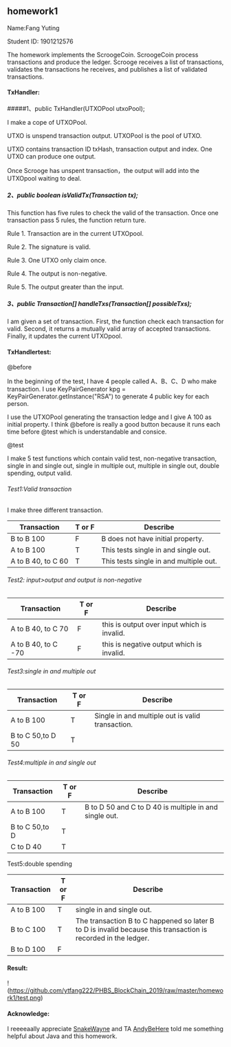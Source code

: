 ## homework1

Name:Fang Yuting 

Student ID: 1901212576

The homework implements the ScroogeCoin. ScroogeCoin process transactions and produce the ledger. Scrooge receives a list of transactions, validates the transactions he receives, and publishes a list of validated transactions.

#### TxHandler:

#####1、public TxHandler(UTXOPool utxoPool); 

I make a cope of UTXOPool.

UTXO is unspend transaction output. UTXOPool is the pool of UTXO.

UTXO contains transaction ID txHash, transaction output and index. One UTXO can produce one output.

Once Scrooge has unspent transaction，the output will add into the UTXOpool waiting to deal.



##### 2、public boolean isValidTx(Transaction tx); 

This function has five rules to check the valid of the transaction. Once one transaction pass 5 rules, the function return ture.

Rule 1. Transaction are in the current UTXOpool.

Rule 2. The signature is valid.

Rule 3. One UTXO only claim once.

Rule 4. The output is non-negative.

Rule 5. The output greater than the input.



##### 3、public Transaction[] handleTxs(Transaction[] possibleTxs); 

I am given a set of transaction. First, the function  check each transaction for valid. Second,  it returns a mutually valid array of accepted transactions. Finally, it  updates the current UTXOpool.



#### TxHandlertest:

@before 

In the beginning of the test,  I have 4 people called A、B、C、D who make transaction. I use KeyPairGenerator kpg = KeyPairGenerator.getInstance("RSA") to generate 4 public key for each person.

I use the UTXOPool generating the transaction ledge and I give A 100 as initial property. I think @before is really a good button because it runs each time before @test which is understandable and consice. 



@test

I make 5 test functions which contain valid test,  non-negative transaction, single in and single out, single in multiple out, multiple in single out,  double spending, output valid.

###### Test1:Valid transaction

I make three different transaction. 

| Transaction        | T or F | Describe                               |
| ------------------ | ------ | -------------------------------------- |
| B to B 100         | F      | B does not have initial property.      |
| A to B 100         | T      | This tests single in and single out.   |
| A to B 40, to C 60 | T      | This tests single in and multiple out. |



###### Test2: input>output and output is non-negative

| Transaction         | T or F | Describe                                    |
| ------------------- | ------ | ------------------------------------------- |
| A to B 40, to C 70  | F      | this is output over input which is invalid. |
| A to B 40, to C -70 | F      | this is negative output which is invalid.   |



###### Test3:single in and multiple out

| Transaction       | T or F | Describe                                         |
| ----------------- | ------ | ------------------------------------------------ |
| A to B 100        | T      | Single in and multiple out is valid transaction. |
| B to C 50,to D 50 | T      |                                                  |



###### Test4:multiple in and single out

| Transaction    | T or F | Describe                                               |
| -------------- | ------ | ------------------------------------------------------ |
| A to B 100     | T      | B to D 50 and C to D 40 is multiple in and single out. |
| B to C 50,to D | T      |                                                        |
| C to D 40      | T      |                                                        |



Test5:double spending

| Transaction | T or F | Describe                                                     |
| ----------- | ------ | ------------------------------------------------------------ |
| A to B 100  | T      | single in and single out.                                    |
| B to C 100  | T      | The transaction B to C happened so later B to D is invalid because this transaction is recorded in the ledger. |
| B to D 100  | F      |                                                              |

#### Result:

!(https://github.com/ytfang222/PHBS_BlockChain_2019/raw/master/homework1/test.png)

#### Acknowledge:

I reeeeaally appreciate [SnakeWayne](https://github.com/SnakeWayne) and TA [AndyBeHere](https://github.com/AndyBeHere)  told me something helpful about Java and this homework. 

